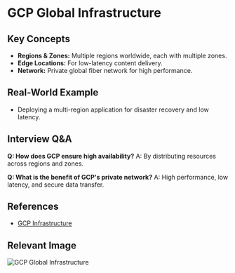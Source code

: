 # GCP Global Infrastructure

## Key Concepts
- **Regions & Zones:** Multiple regions worldwide, each with multiple zones.
- **Edge Locations:** For low-latency content delivery.
- **Network:** Private global fiber network for high performance.

## Real-World Example
- Deploying a multi-region application for disaster recovery and low latency.

## Interview Q&A
**Q: How does GCP ensure high availability?**
A: By distributing resources across regions and zones.

**Q: What is the benefit of GCP's private network?**
A: High performance, low latency, and secure data transfer.

## References
- [GCP Infrastructure](https://cloud.google.com/about/locations)

## Relevant Image
![GCP Global Infrastructure](https://cloud.google.com/images/products/global-infrastructure/global-infrastructure.png)
